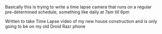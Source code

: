 Basically this is trying to write a time lapse camera that runs on a regular pre-determined schedule, something like daily at 7am till 6pm

Written to take Time Lapse video of my new house construction and is only going to be on my old Droid Razr phone
